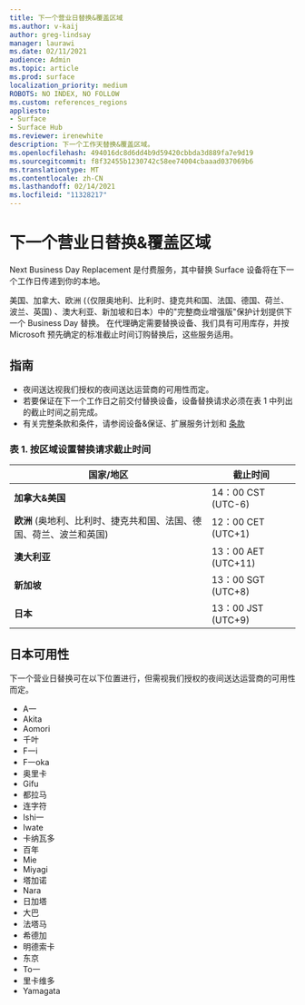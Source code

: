 ```yaml
---
title: 下一个营业日替换&覆盖区域
ms.author: v-kaij
author: greg-lindsay
manager: laurawi
ms.date: 02/11/2021
audience: Admin
ms.topic: article
ms.prod: surface
localization_priority: medium
ROBOTS: NO INDEX, NO FOLLOW
ms.custom: references_regions
appliesto:
- Surface
- Surface Hub
ms.reviewer: irenewhite
description: 下一个工作天替换&覆盖区域。
ms.openlocfilehash: 494016dc8d6dd4b9d59420cbbda3d889fa7e9d19
ms.sourcegitcommit: f8f32455b1230742c58ee74004cbaaad037069b6
ms.translationtype: MT
ms.contentlocale: zh-CN
ms.lasthandoff: 02/14/2021
ms.locfileid: "11328217"
---
```

# 下一个营业日替换&覆盖区域

Next Business Day Replacement 是付费服务，其中替换 Surface 设备将在下一个工作日传递到你的本地。 

美国、加拿大、欧洲 (（仅限奥地利、比利时、捷克共和国、法国、德国、荷兰、波兰、英国) 、澳大利亚、新加坡和日本）中的"完整商业增强版"保护计划提供下一个 Business Day 替换。 在代理确定需要替换设备、我们具有可用库存，并按 Microsoft 预先确定的标准截止时间订购替换后，这些服务适用。 

## 指南

- 夜间送达视我们授权的夜间送达运营商的可用性而定。
- 若要保证在下一个工作日之前交付替换设备，设备替换请求必须在表 1 中列出的截止时间之前完成。 
- 有关完整条款和条件，请参阅设备&保证、扩展服务计划和 [条款](https://support.microsoft.com/topic/warranties-extended-service-plans-and-terms-conditions-for-your-device-eedf7a23-84a7-1a47-480b-0e10503eedf5)

### 表 1.  按区域设置替换请求截止时间

| 国家/地区                                                                                                    | 截止时间 |
| -------------------------------------------------------------------------------------------------------------- | --------------- |
| **加拿大&美国**                                                                                     | 14：00 CST (UTC-6)       |
| **欧洲** (奥地利、比利时、捷克共和国、法国、德国、荷兰、波兰和英国)  | 12：00 CET (UTC+1)      |
| **澳大利亚**                                                                                                  | 13：00 AET (UTC+11)     |
| **新加坡**                                                                                                  | 13：00 SGT (UTC+8)    |
| **日本**                                                                                                      | 13：00 JST (UTC+9)    |


## 日本可用性 

下一个营业日替换可在以下位置进行，但需视我们授权的夜间送达运营商的可用性而定。 

- A一
- Akita
- Aomori
- 千叶
- F一i
- F一oka
- 奥里卡
- Gifu
- 都拉马
- 连字符
- Ishi一
- Iwate
- 卡纳瓦多
- 百年
- Mie
- Miyagi
- 塔加诺
- Nara
- 日加塔
- 大巴
- 法塔马
- 希德加
- 明德索卡
- 东京
- To一
- 里卡维多
- Yamagata

